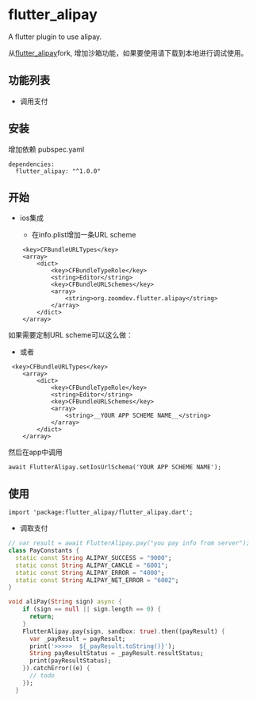 # flutter_alipay

A flutter plugin to use alipay.

从[flutter_alipay](https://github.com/best-flutter/flutter_alipay)fork, 增加沙箱功能，如果要使用请下载到本地进行调试使用。


## 功能列表

* 调用支付


## 安装

增加依赖 pubspec.yaml
```
dependencies:
  flutter_alipay: "^1.0.0"
```

## 开始

* ios集成



  + 在info.plist增加一条URL scheme

```
    <key>CFBundleURLTypes</key>
    <array>
        <dict>
            <key>CFBundleTypeRole</key>
            <string>Editor</string>
            <key>CFBundleURLSchemes</key>
            <array>
                <string>org.zoomdev.flutter.alipay</string>
            </array>
        </dict>
    </array>
```
  如果需要定制URL scheme可以这么做：

  + 或者

```
 <key>CFBundleURLTypes</key>
    <array>
        <dict>
            <key>CFBundleTypeRole</key>
            <string>Editor</string>
            <key>CFBundleURLSchemes</key>
            <array>
                <string>__YOUR APP SCHEME NAME__</string>
            </array>
        </dict>
    </array>
```

然后在app中调用

```
await FlutterAlipay.setIosUrlSchema('YOUR APP SCHEME NAME');
```



 ## 使用
```
import 'package:flutter_alipay/flutter_alipay.dart';
```


* 调取支付

```dart
// var result = await FlutterAlipay.pay("you pay info from server");
class PayConstants {
  static const String ALIPAY_SUCCESS = "9000";
  static const String ALIPAY_CANCLE = "6001";
  static const String ALIPAY_ERROR = "4000";
  static const String ALIPAY_NET_ERROR = "6002";
}

void aliPay(String sign) async {
    if (sign == null || sign.length == 0) {
      return;
    }
    FlutterAlipay.pay(sign, sandbox: true).then((payResult) {
      var _payResult = payResult;
      print('>>>>>  ${_payResult.toString()}');
      String payResultStatus = _payResult.resultStatus;
      print(payResultStatus);
    }).catchError((e) {
      // todo
    });
  }
```


